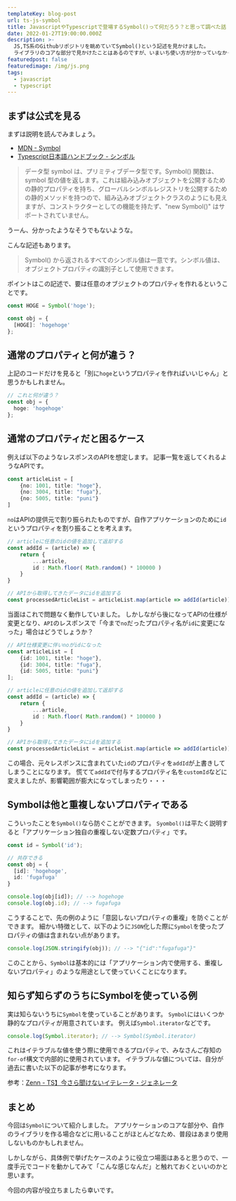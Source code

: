 ```yaml
---
templateKey: blog-post
url: ts-js-symbol
title: JavascriptやTypescriptで登場するSymbol()って何だろう？と思って調べた話
date: 2022-01-27T19:00:00.000Z
description: >-
  JS,TS系のGithubリポジトリを眺めていてSymbol()という記述を見かけました。
  ライブラリのコアな部分で見かけたことはあるのですが、いまいち使い方が分かっていなかったので調べてみました。
featuredpost: false
featuredimage: /img/js.png
tags:
  - javascript
  - typescript
---
```


## まずは公式を見る
まずは説明を読んでみましょう。
- [MDN - Symbol](https://js.studio-kingdom.com/typescript/handbook/symbols)
- [Typescript日本語ハンドブック - シンボル](https://js.studio-kingdom.com/typescript/handbook/symbols)

> データ型 symbol は、プリミティブデータ型です。Symbol() 関数は、symbol 型の値を返します。これは組み込みオブジェクトを公開するための静的プロパティを持ち、グローバルシンボルレジストリを公開するための静的メソッドを持つので、組み込みオブジェクトクラスのようにも見えますが、コンストラクターとしての機能を持たず、"new Symbol()" はサポートされていません。

うーん、分かったようなそうでもないような。

こんな記述もあります。
> Symbol() から返されるすべてのシンボル値は一意です。シンボル値は、オブジェクトプロパティの識別子として使用できます。

ポイントはこの記述で、要は任意のオブジェクトのプロパティを作れるということです。

```ts
const HOGE = Symbol('hoge');

const obj = {
  [HOGE]: 'hogehoge'
};
```

## 通常のプロパティと何が違う？
上記のコードだけを見ると「別に`hoge`というプロパティを作ればいいじゃん」と思うかもしれません。

```ts
// これと何が違う？
const obj = {
  hoge: 'hogehoge'
};
```

## 通常のプロパティだと困るケース
例えば以下のようなレスポンスのAPIを想定します。
記事一覧を返してくれるようなAPIです。

```ts
const articleList = [
    {no: 1001, title: "hoge"},
    {no: 3004, title: "fuga"},
    {no: 5005, title: "puni"}
]
```

`no`はAPIの提供元で割り振られたものですが、自作アプリケーションのために`id`というプロパティを割り振ることを考えます。

```ts
// articleに任意のidの値を追加して返却する
const addId = (article) => {
    return {
        ...article,
        id : Math.floor( Math.random() * 100000 )
    }
}

// APIから取得してきたデータにidを追加する
const processedArticleList = articleList.map(article => addId(article));
```

当面はこれで問題なく動作していました。
しかしながら後になってAPIの仕様が変更となり、`API`のレスポンスで「今まで`no`だったプロパティ名が`id`に変更になった」場合はどうでしょうか？

```ts
// API仕様変更に伴いnoがidになった
const articleList = [
    {id: 1001, title: "hoge"},
    {id: 3004, title: "fuga"},
    {id: 5005, title: "puni"}
];

// articleに任意のidの値を追加して返却する
const addId = (article) => {
    return {
        ...article,
        id : Math.floor( Math.random() * 100000 )
    }
}

// APIから取得してきたデータにidを追加する
const processedArticleList = articleList.map(article => addId(article));
```

この場合、元々レスポンスに含まれていた`id`のプロパティを`addId`が上書きしてしまうことになります。
慌てて`addId`で付与するプロパティ名を`customId`などに変えましたが、影響範囲が膨大になってしまったり・・・

## Symbolは他と重複しないプロパティである
こういったことを`Symbol()`なら防ぐことができます。
`Syombol()`は平たく説明すると「アプリケーション独自の重複しない定数プロパティ」です。

```ts
const id = Symbol('id');

// 共存できる
const obj = {
  [id]: 'hogehoge',
  id: 'fugafuga'
}

console.log(obj[id]); // --> hogehoge
console.log(obj.id); // --> fugafuga
```

こうすることで、先の例のように「意図しないプロパティの重複」を防ぐことができます。
細かい特徴として、以下のように`JSON`化した際に`Symbol`を使ったプロパティの値は含まれない点があります。

```ts
console.log(JSON.stringify(obj)); // --> "{"id":"fugafuga"}" 
```

このことから、`Symbol`は基本的には「アプリケーション内で使用する、重複しないプロパティ」のような用途として使っていくことになります。

## 知らず知らずのうちにSymbolを使っている例
実は知らないうちに`Symbol`を使っていることがあります。
`Symbol`にはいくつか静的なプロパティが用意されています。
例えば`Symbol.iterator`などです。

```ts
console.log(Symbol.iterator); // --> Symbol(Symbol.iterator) 
```

これはイテラブルな値を使う際に使用できるプロパティで、みなさんご存知の`for-of`構文で内部的に使用されています。
イテラブルな値については、自分が過去に書いた以下の記事が参考になります。

参考：[Zenn - TS】今さら聞けないイテレータ・ジェネレータ](https://zenn.dev/nekoniki/articles/a464d4bd9d48fc23ec06)

## まとめ
今回は`Symbol`について紹介しました。
アプリケーションのコアな部分や、自作のライブラリを作る場合などに用いることがほとんどなため、普段はあまり使用しないものかもしれません。

しかしながら、具体例で挙げたケースのように役立つ場面はあると思うので、一度手元でコードを動かしてみて「こんな感じなんだ」と触れておくといいのかと思います。

今回の内容が役立ちましたら幸いです。